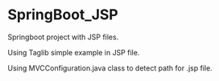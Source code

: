 # SpringBoot_JSP
Springboot project with JSP files.

Using Taglib simple example in JSP file.

Using MVCConfiguration.java class to detect path for .jsp file.
